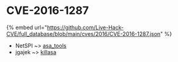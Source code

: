 # CVE-2016-1287
{% embed url="https://github.com/Live-Hack-CVE/full_database/blob/main/cves/2016/CVE-2016-1287.json" %}

* NetSPI ~> [asa_tools](https://www.alice-snow.ru/2016/database/cve-2016-1287/asa_tools-netspi)
* jgajek ~> [killasa](https://www.alice-snow.ru/2016/database/cve-2016-1287/killasa-jgajek)